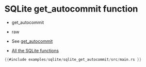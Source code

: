 # SQLite get_autocommit function

* get_autocommit
* raw

* See [get_autocommit](https://sqlite.org/c3ref/get_autocommit.html)
* [All the SQLite functions](https://sqlite.org/c3ref/funclist.html)

```rust
{{#include examples/sqlite/sqlite_get_autocommit/src/main.rs }}
```

